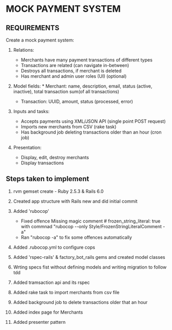 # MOCK PAYMENT SYSTEM

## REQUIREMENTS

Create a mock payment system:
1. Relations: 
    * Merchants have many payment transactions of different types 
    * Transactions are related (can navigate in-between)
    * Destroys all transactions, if merchant is deleted
    * Has merchant and admin user roles (UI) (optional)

2. Model fields: 
		* Merchant: name, description, email, status (active, inactive), total transaction sum(of all transactions)
    * Transaction: UUID, amount, status (processed, error)

3. Inputs and tasks:
    * Accepts payments using XML/JSON API (single point POST request)
    * Imports new merchants from CSV (rake task)
    * Has background job deleting transactions older than an hour (cron job)

4. Presentation:
    * Display, edit, destroy merchants
    * Display transactions


## Steps taken to implement

1. rvm gemset create - Ruby 2.5.3 & Rails 6.0

2. Created app structure with Rails new and did initial commit

3. Added 'rubocop' 
	
	- Fixed offence Missing magic comment # frozen_string_literal: true with commnad  "rubocop --only Style/FrozenStringLiteralComment -a"
	- Ran "rubocop -a" to fix some offences automatically

4. Added .rubocop.yml to configure cops

5. Added 'rspec-rails' & factory_bot_rails gems and created model classes

6. Wrting specs fist without defining models and writing migration to follow tdd

7. Added tramsaction api and its rspec

8. Added rake task to import merchants from csv file

9. Added background job to delete transactions older that an hour

10. Added index page for Merchants

11. Added presenter pattern